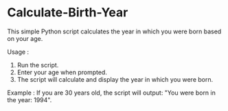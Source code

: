 # **Calculate-Birth-Year**
 This simple Python script calculates the year in which you were born based on your age.

 Usage :
   1. Run the script.
   2. Enter your age when prompted.
   3. The script will calculate and display the year in which you were born.
 
 Example :
   If you are 30 years old, the script will output: 
      "You were born in the year: 1994".
